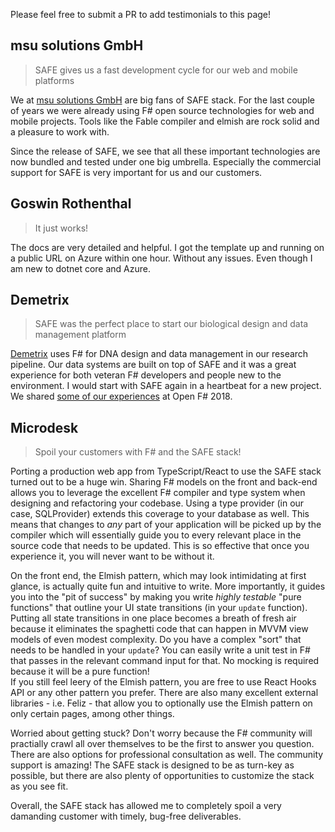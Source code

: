 Please feel free to submit a PR to add testimonials to this page!


## msu solutions GmbH

> SAFE gives us a fast development cycle for our web and mobile platforms

We at [msu solutions GmbH](https://msu-solutions.de/) are big fans of SAFE stack. For the last couple of years we were already using F# open source technologies for web and mobile projects. Tools like the Fable compiler and elmish are rock solid and a pleasure to work with.

Since the release of SAFE, we see that all these important technologies are now bundled and tested under one big umbrella. 
Especially the commercial support for SAFE is very important for us and our customers.

## Goswin Rothenthal

> It just works!

The docs are very detailed and helpful. I got the template up and running on a public URL on Azure within one hour. Without any issues.
Even though I am new to dotnet core and Azure.

## Demetrix

> SAFE was the perfect place to start our biological design and data management platform

[Demetrix](https://demetrixbio.com/) uses F# for DNA design and data management in our research pipeline.   Our data systems are built on top of SAFE and it was a great experience for both veteran F# developers and people new to the environment.  I would start with SAFE again in a heartbeat for a new project.  We shared [some of our experiences](https://github.com/demetrixbio/presentations/blob/master/OpenFSharp2018/OpenFSharpDemetrix.pdf) at Open F# 2018.

## Microdesk

> Spoil your customers with F# and the SAFE stack!

Porting a production web app from TypeScript/React to use the SAFE stack turned out to be a huge win.  Sharing F# models on the front and back-end allows you to leverage the excellent F# compiler and type system when designing and refactoring your codebase.  Using a type provider (in our case, SQLProvider) extends this coverage to your database as well.  This means that changes to _any_ part of your application will be picked up by the compiler which will essentially guide you to every relevant place in the source code that needs to be updated.  This is so effective that once you experience it, you will never want to be without it.  

On the front end, the Elmish pattern, which may look intimidating at first glance, is actually quite fun and intuitive to write.  More importantly, it guides you into the "pit of success" by making you write _highly testable_ "pure functions" that outline your UI state transitions (in your `update` function).  Putting all state transitions in one place becomes a breath of fresh air because it eliminates the spaghetti code that can happen in MVVM view models of even modest complexity.  Do you have a complex "sort" that needs to be handled in your `update`?  You can easily write a unit test in F# that passes in the relevant command input for that.  No mocking is required because it will be a pure function!  
If you still feel leery of the Elmish pattern, you are free to use React Hooks API or any other pattern you prefer.  There are also many excellent external libraries - i.e. Feliz - that allow you to optionally use the Elmish pattern on only certain pages, among other things.  

Worried about getting stuck?  Don't worry because the F# community will practially crawl all over themselves to be the first to answer you question. There are also options for professional consultation as well.  The community support is amazing!
The SAFE stack is designed to be as turn-key as possible, but there are also plenty of opportunities to customize the stack as you see fit.  

Overall, the SAFE stack has allowed me to completely spoil a very damanding customer with timely, bug-free deliverables. 

